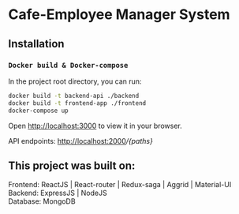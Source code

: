 # Cafe-Employee Manager System

## Installation

### `Docker build & Docker-compose`
In the project root directory, you can run:
```bash
docker build -t backend-api ./backend 
docker build -t frontend-app ./frontend 
docker-compose up
```

Open [http://localhost:3000](http://localhost:3000) to view it in your browser.

API endpoints: [http://localhost:2000](http://localhost:2000)*/{paths}*

## This project was built on:
Frontend: ReactJS | React-router | Redux-saga | Aggrid | Material-UI \
Backend: ExpressJS | NodeJS\
Database: MongoDB